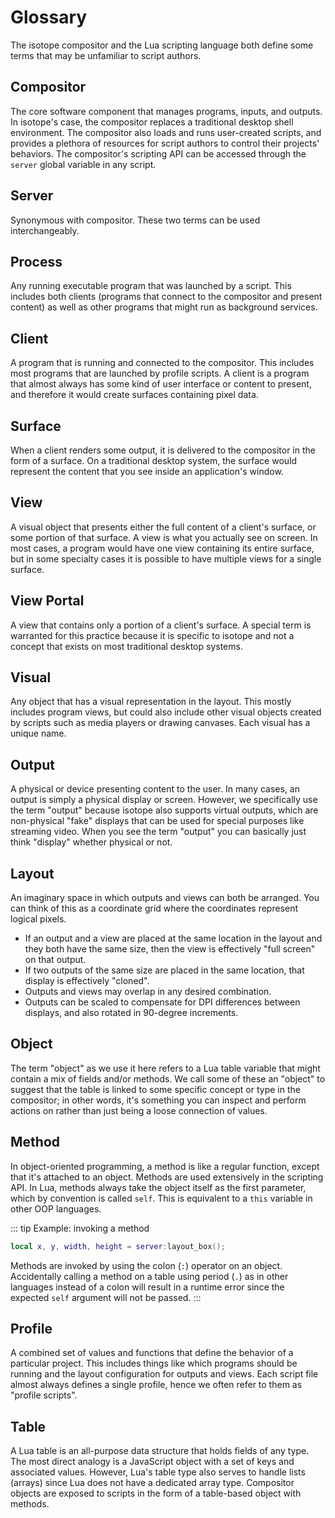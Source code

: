 # Glossary

The isotope compositor and the Lua scripting language both define some terms that may be unfamiliar to script authors.

## Compositor

The core software component that manages programs, inputs, and outputs. In isotope's case, the compositor replaces a traditional desktop shell environment. The compositor also loads and runs user-created scripts, and provides a plethora of resources for script authors to control their projects' behaviors. The compositor's scripting API can be accessed through the `server` global variable in any script.

## Server

Synonymous with compositor. These two terms can be used interchangeably.

## Process

Any running executable program that was launched by a script. This includes both clients (programs that connect to the compositor and present content) as well as other programs that might run as background services.

## Client

A program that is running and connected to the compositor. This includes most programs that are launched by profile scripts. A client is a program that almost always has some kind of user interface or content to present, and therefore it would create surfaces containing pixel data.

## Surface

When a client renders some output, it is delivered to the compositor in the form of a surface. On a traditional desktop system, the surface would represent the content that you see inside an application's window.

## View

A visual object that presents either the full content of a client's surface, or some portion of that surface. A view is what you actually see on screen. In most cases, a program would have one view containing its entire surface, but in some specialty cases it is possible to have multiple views for a single surface.

## View Portal

A view that contains only a portion of a client's surface. A special term is warranted for this practice because it is specific to isotope and not a concept that exists on most traditional desktop systems.

## Visual

Any object that has a visual representation in the layout. This mostly includes program views, but could also include other visual objects created by scripts such as media players or drawing canvases. Each visual has a unique name.

## Output

A physical or device presenting content to the user. In many cases, an output is simply a physical display or screen. However, we specifically use the term "output" because isotope also supports virtual outputs, which are non-physical "fake" displays that can be used for special purposes like streaming video. When you see the term "output" you can basically just think "display" whether physical or not.

## Layout

An imaginary space in which outputs and views can both be arranged. You can think of this as a coordinate grid where the coordinates represent logical pixels. 

* If an output and a view are placed at the same location in the layout and they both have the same size, then the view is effectively "full screen" on that output. 
* If two outputs of the same size are placed in the same location, that display is effectively "cloned".
* Outputs and views may overlap in any desired combination.
* Outputs can be scaled to compensate for DPI differences between displays, and also rotated in 90-degree increments.

## Object

The term "object" as we use it here refers to a Lua table variable that might contain a mix of fields and/or methods. We call some of these an "object" to suggest that the table is linked to some specific concept or type in the compositor; in other words, it's something you can inspect and perform actions on rather than just being a loose connection of values.

## Method

In object-oriented programming, a method is like a regular function, except that it's attached to an object. Methods are used extensively in the scripting API. In Lua, methods always take the object itself as the first parameter, which by convention is called `self`. This is equivalent to a `this` variable in other OOP languages.

::: tip Example: invoking a method
```lua
local x, y, width, height = server:layout_box();
```
Methods are invoked by using the colon (`:`) operator on an object. Accidentally calling a method on a table using period (`.`) as in other languages instead of a colon will result in a runtime error since the expected `self` argument will not be passed.
:::

## Profile

A combined set of values and functions that define the behavior of a particular project. This includes things like which programs should be running and the layout configuration for outputs and views. Each script file almost always defines a single profile, hence we often refer to them as "profile scripts".

## Table

A Lua table is an all-purpose data structure that holds fields of any type. The most direct analogy is a JavaScript object with a set of keys and associated values. However, Lua's table type also serves to handle lists (arrays) since Lua does not have a dedicated array type. Compositor objects are exposed to scripts in the form of a table-based object with methods.
